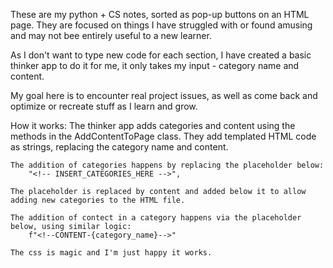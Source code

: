 These are my python + CS notes, sorted as pop-up buttons on an HTML page. 
They are focused on things I have struggled with or found amusing and may not bee entirely useful to a new learner. 

As I don't want to type new code for each section, I have created a basic thinker app to do it for me, 
it only takes my input - category name and content. 

My goal here is to encounter real project issues, as well as come back and optimize or recreate stuff as I learn and grow. 

How it works:
    The thinker app adds categories and content using the methods in the AddContentToPage class. 
    They add templated HTML code as strings, replacing the category name and content.

    The addition of categories happens by replacing the placeholder below:
        "<!-- INSERT_CATEGORIES_HERE -->",

    The placeholder is replaced by content and added below it to allow adding new categories to the HTML file.
    
    The addition of contect in a category happens via the placeholder below, using similar logic:
        f"<!--CONTENT-{category_name}-->"

    The css is magic and I'm just happy it works.   